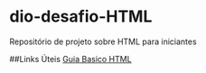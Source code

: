 # dio-desafio-HTML

Repositório de projeto sobre HTML  para iniciantes

##Links Úteis
[Guia Basico HTML](https://www.hostinger.com.br/tutoriais/o-que-e-html-conceitos-basicos)
